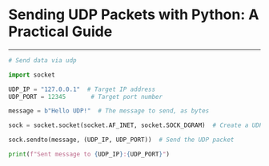 # Sending UDP Packets with Python: A Practical Guide

---


```py
# Send data via udp

import socket

UDP_IP = "127.0.0.1"  # Target IP address
UDP_PORT = 12345       # Target port number

message = b"Hello UDP!"  # The message to send, as bytes

sock = socket.socket(socket.AF_INET, socket.SOCK_DGRAM)  # Create a UDP socket

sock.sendto(message, (UDP_IP, UDP_PORT))  # Send the UDP packet

print(f"Sent message to {UDP_IP}:{UDP_PORT}")
```

